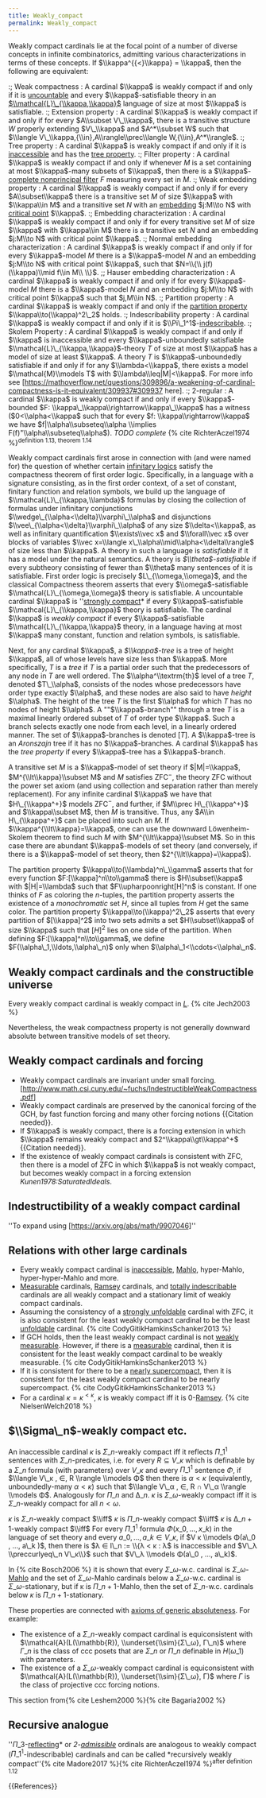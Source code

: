 ```yaml
---
title: Weakly_compact
permalink: Weakly_compact
---
```


Weakly compact cardinals lie at the focal point of a number
of diverse concepts in infinite combinatorics, admitting various characterizations in terms of these concepts.  If $\\kappa^{{<}\\kappa} = \\kappa$, then the following are equivalent:

:; Weak compactness : A cardinal $\\kappa$ is weakly compact if and only if it is [uncountable](Uncountable "Uncountable") and every $\\kappa$-satisfiable theory in an [$\\mathcal{L}\_{\\kappa,\\kappa}$](Infinitary_logic "Infinitary logic") language of size at most $\\kappa$ is satisfiable.
:; Extension property : A cardinal $\\kappa$ is weakly compact if and only if for every $A\\subset V\_\\kappa$, there is a transitive structure $W$ properly extending $V\_\\kappa$ and $A^*\\subset W$ such that $\\langle V\_\\kappa,{\\in},A\\rangle\\prec\\langle W,{\\in},A^*\\rangle$.
:; Tree property : A cardinal $\\kappa$ is weakly compact if and only if it is [inaccessible](Inaccessible "Inaccessible") and has the [tree property](Tree_property "Tree property").
:; Filter property : A cardinal $\\kappa$ is weakly compact if and only if whenever $M$ is a set containing at most $\\kappa$-many subsets of $\\kappa$, then there is a $\\kappa$-[complete nonprincipal filter](Filter "Filter") $F$ measuring every set in $M$.
:; Weak embedding property : A cardinal $\\kappa$ is weakly compact if and only if for every $A\\subset\\kappa$ there is a transitive set $M$ of size $\\kappa$ with $\\kappa\\in M$ and a transitive set $N$ with an [embedding](Elementary_embedding "Elementary embedding") $j:M\\to N$ with [critical point](Critical_point "Critical point") $\\kappa$.
:; Embedding characterization : A cardinal $\\kappa$ is weakly compact if and only if for every transitive set $M$ of size $\\kappa$ with $\\kappa\\in M$ there is a transitive set $N$ and an embedding $j:M\\to N$ with  critical point $\\kappa$.
:; Normal embedding characterization : A cardinal $\\kappa$ is weakly compact if and only if for every $\\kappa$-model $M$ there is a $\\kappa$-model $N$ and an embedding $j:M\\to N$ with critical point $\\kappa$, such that $N=\\{\\ j(f)(\\kappa)\\mid f\\in M\\ \\}$.
;; Hauser embedding characterization : A cardinal $\\kappa$ is weakly compact if and only if for every $\\kappa$-model $M$ there is a $\\kappa$-model $N$ and an embedding $j:M\\to N$ with critical point $\\kappa$ such that $j,M\\in N$.
:; Partition property : A cardinal $\\kappa$ is weakly compact if and only if the [partition property](Partition_property "Partition property") $\\kappa\\to(\\kappa)^2\_2$ holds.
:; Indescribability property : A cardinal $\\kappa$ is weakly compact if and only if it is $\\Pi\_1^1$-[indescribable](Indescribable "Indescribable").
:; Skolem Property : A cardinal $\\kappa$ is weakly compact if and only if $\\kappa$ is inaccessible and every $\\kappa$-unboundedly satisfiable $\\mathcal{L}\_{\\kappa,\\kappa}$-theory $T$ of size at most $\\kappa$ has a model of size at least $\\kappa$. A theory $T$ is $\\kappa$-unboundedly satisfiable if and only if for any $\\lambda<\\kappa$, there exists a model $\\mathcal{M}\\models T$ with $\\lambda\\leq|M|<\\kappa$. For more info see [https://mathoverflow.net/questions/309896/a-weakening-of-cardinal-compactness-is-it-equivalent/309937#309937 here].
:; 2-regular : A cardinal $\\kappa$ is weakly compact if and only if every $\\kappa$-bounded $F: \\kappa\_\\kappa\\rightarrow\\kappa\_\\kappa$ has a witness ($0<\\alpha<\\kappa$ such that for every $f: \\kappa\\rightarrow\\kappa$ we have $f|\\alpha\\subseteq\\alpha \\implies F(f)"\\alpha\\subseteq\\alpha$). *TODO complete* {% cite RichterAczel1974 %}<sup>definition 1.13<!--typo, written as 1.3-->, theorem 1.14</sup>

Weakly compact cardinals first arose
in connection with (and were named for) the question of
whether certain [infinitary logics](Infinitary_logic "Infinitary logic") satisfy the compactness
theorem of first order logic. Specifically, in a language
with a signature consisting, as in the first order context,
of a set of constant, finitary function and relation
symbols, we build up the language of $\\mathcal{L}\_{\\kappa,\\lambda}$
formulas by closing the collection of formulas under
infinitary conjunctions
$\\wedge\_{\\alpha<\\delta}\\varphi\_\\alpha$ and disjunctions
$\\vee\_{\\alpha<\\delta}\\varphi\_\\alpha$ of any size
$\\delta<\\kappa$, as well as infinitary quantification
$\\exists\\vec x$ and $\\forall\\vec x$ over blocks of
variables $\\vec x=\\langle x\_\\alpha\\mid\\alpha<\\delta\\rangle$ of size less
than $\\kappa$. A theory in such a language is *satisfiable* if it has a model under the natural semantics.
A theory is *$\\theta$-satisfiable* if every subtheory
consisting of fewer than $\\theta$ many sentences of it is
satisfiable. First order logic is precisely
$L\_{\\omega,\\omega}$, and the classical Compactness theorem
asserts that every $\\omega$-satisfiable $\\mathcal{L}\_{\\omega,\\omega}$
theory is satisfiable. A uncountable cardinal $\\kappa$ is
''[strongly compact](Strongly_compact "Strongly compact")* if every $\\kappa$-satisfiable
$\\mathcal{L}\_{\\kappa,\\kappa}$ theory is satisfiable. The cardinal
$\\kappa$ is *weakly compact* if every
$\\kappa$-satisfiable $\\mathcal{L}\_{\\kappa,\\kappa}$ theory, in a
language having at most $\\kappa$ many constant, function
and relation symbols, is satisfiable.

Next, for any cardinal $\\kappa$, a *$\\kappa$-tree* is a
tree of height $\\kappa$, all of whose levels have size less
than $\\kappa$. More specifically, $T$ is a *tree* if
$T$ is a partial order such that the predecessors of any
node in $T$ are well ordered. The $\\alpha^\\textrm{th}$ level of a
tree $T$, denoted $T\_\\alpha$, consists of the nodes whose
predecessors have order type exactly $\\alpha$, and these
nodes are also said to have *height* $\\alpha$. The height of the tree $T$ is the first $\\alpha$ for which $T$
has no nodes of height $\\alpha$. A ""$\\kappa$-branch""
through a tree $T$ is a maximal linearly ordered subset of
$T$ of order type $\\kappa$. Such a branch selects exactly
one node from each level, in a linearly ordered manner. The set of $\\kappa$-branches is denoted $[T]$. A $\\kappa$-tree
is an *Aronszajn* tree if it has no $\\kappa$-branches.
A cardinal $\\kappa$ has the *tree property* if every
$\\kappa$-tree has a $\\kappa$-branch.

A transitive set $M$ is a $\\kappa$-model of set theory if
$|M|=\\kappa$, $M^{\\lt\\kappa}\\subset M$ and $M$ satisfies ZFC$^-$,
the theory ZFC without the power set axiom (and using collection and separation rather than merely replacement).
For any
infinite cardinal $\\kappa$ we have
that $H\_{\\kappa^+}$ models ZFC$^-$, and further, if
$M\\prec H\_{\\kappa^+}$ and $\\kappa\\subset M$, then $M$ is
transitive. Thus, any $A\\in H\_{\\kappa^+}$ can be placed
into such an $M$. If $\\kappa^{\\lt\\kappa}=\\kappa$, one can use
the downward L&ouml;wenheim-Skolem theorem to find such $M$
with $M^{\\lt\\kappa}\\subset M$. So in this case there are abundant
$\\kappa$-models of set theory (and conversely, if there is
a $\\kappa$-model of set theory, then $2^{\\lt\\kappa}=\\kappa$).

The partition property $\\kappa\\to(\\lambda)^n\_\\gamma$
asserts that for every function $F:[\\kappa]^n\\to\\gamma$
there is $H\\subset\\kappa$ with $|H|=\\lambda$ such that
$F\\upharpoonright[H]^n$ is constant. If one thinks of $F$ as
coloring the $n$-tuples, the partition property asserts the
existence of a *monochromatic* set $H$, since all
tuples from $H$ get the same color. The partition property
$\\kappa\\to(\\kappa)^2\_2$ asserts that every partition of
$[\\kappa]^2$ into two sets admits a set $H\\subset\\kappa$ of
size $\\kappa$ such that $[H]^2$ lies on one side of the
partition. When defining $F:[\\kappa]^n\\to\\gamma$, we define
$F(\\alpha\_1,\\ldots,\\alpha\_n)$ only when
$\\alpha\_1<\\cdots<\\alpha\_n$.

## Weakly compact cardinals and the constructible universe

Every weakly compact cardinal is weakly compact in [$L$](Constructible_universe "Constructible universe"). {% cite Jech2003 %}

Nevertheless, the weak compactness property is not generally downward absolute between transitive models of set theory.


## Weakly compact cardinals and forcing

-    Weakly compact cardinals are invariant under small forcing. [http://www.math.csi.cuny.edu/~fuchs/IndestructibleWeakCompactness.pdf]
-    Weakly compact cardinals are preserved by the canonical forcing of the GCH, by fast function forcing and many other forcing notions {{Citation needed}}.
-    If $\\kappa$ is weakly compact, there is a forcing extension in which $\\kappa$ remains weakly compact and $2^\\kappa\\gt\\kappa^+$ {{Citation needed}}.
-    If the existence of weakly compact cardinals is consistent with ZFC, then there is a model of ZFC in which $\\kappa$ is not weakly compact, but becomes weakly compact in a forcing extension <CITE>Kunen1978:SaturatedIdeals</CITE>.

## Indestructibility of a weakly compact cardinal
''To expand using [https://arxiv.org/abs/math/9907046]''

## Relations with other large cardinals

-    Every weakly compact cardinal is [inaccessible](Inaccessible "Inaccessible"), [Mahlo](Mahlo "Mahlo"), hyper-Mahlo, hyper-hyper-Mahlo and more.
-    [Measurable](Measurable "Measurable") cardinals, [Ramsey](Ramsey "Ramsey") cardinals, and [totally indescribable](Indescribable "Indescribable") cardinals are all weakly compact and a stationary limit of weakly compact cardinals.
-    Assuming the consistency of a [strongly unfoldable](Strongly_unfoldable "Strongly unfoldable") cardinal with ZFC, it is also consistent for the least weakly compact cardinal to be the least [unfoldable](Unfoldable "Unfoldable") cardinal. {% cite CodyGitikHamkinsSchanker2013 %}
-   If GCH holds, then the least weakly compact cardinal is not [weakly measurable](Weakly_measurable "Weakly measurable"). However, if there is a [measurable](Measurable "Measurable") cardinal, then it is consistent for the least weakly compact cardinal to be weakly measurable. {% cite CodyGitikHamkinsSchanker2013 %}
-   If it is consistent for there to be a [nearly supercompact](Nearly_supercompact "Nearly supercompact"), then it is consistent for the least weakly compact cardinal to be nearly supercompact. {% cite CodyGitikHamkinsSchanker2013 %}
-    For a cardinal $κ=κ^{<κ}$, $κ$ is weakly compact iff it is 0-[Ramsey](Ramsey "Ramsey"). {% cite NielsenWelch2018 %}

## $\\Sigma\_n$-weakly compact etc.
An inaccessible cardinal $κ$ is $Σ\_n$-weakly compact iff it reflects $Π\_1^1$ sentences with $Σ\_n$-predicates, i.e. for every $R ⊆ V\_κ$ which is definable by a $Σ\_n$ formula (with parameters) over $V\_κ$ and every $Π\_1^1$ sentence $Φ$, if $\\langle V\_κ , ∈, R \\rangle \\models Φ$ then there is $α < κ$ (equivalently, unboundedly-many $α < κ$) such that $\\langle V\_α , ∈, R ∩ V\_α \\rangle \\models Φ$. Analogously for $Π\_n$ and $∆\_n$. $κ$ is $Σ\_ω$-weakly compact iff it is $Σ\_n$-weakly compact for all $n < ω$.

$κ$ is $Σ\_n$-weakly compact $\\iff$ $κ$ is $Π\_n$-weakly compact $\\iff$ $κ$ is $∆\_{n+1}$-weakly compact $\\iff$ For every $Π\_1^1$ formula $Φ(x\_0 , ..., x\_k)$ in the language of set theory and every
$a\_0 , ..., a\_k ∈ V\_κ$, if $V κ \\models Φ(a\_0 , ..., a\_k )$, then there is $λ ∈ I\_n := \\{λ < κ : λ$ is inaccessible and $V\_λ \\preccurlyeq\_n V\_κ\\}$ such that $V\_λ \\models Φ(a\_0 , ..., a\_k)$.

In {% cite Bosch2006 %} it is shown that every $Σ\_ω$-w.c. cardinal is $Σ\_ω$-[Mahlo](Mahlo "Mahlo") and the set of $Σ\_ω$-Mahlo cardinals below a $Σ\_ω$-w.c. cardinal is $Σ\_ω$-stationary, but if κ is $Π\_{n+1}$-Mahlo, then the set of $Σ\_n$-w.c. cardinals below $κ$ is $Π\_{n+1}$-stationary.

These properties are connected with [axioms of generic absoluteness](Axioms_of_generic_absoluteness "Axioms of generic absoluteness"). For example:
-    The existence of a $Σ\_n$-weakly compact cardinal is equiconsistent with $\\mathcal{A}(L(\\mathbb{R}), \\underset{\\sim}{Σ\_ω}, Γ\_n)$ where $Γ\_n$ is the class of ccc posets that are $Σ\_n$ or $Π\_n$ definable in $H(ω\_1)$ with parameters.
-    The existence of a $Σ\_ω$-weakly compact cardinal is equiconsistent with $\\mathcal{A}(L(\\mathbb{R}), \\underset{\\sim}{Σ\_ω}, Γ)$ where $Γ$ is the class of projective ccc forcing notions.

This section from{% cite Leshem2000 %}{% cite Bagaria2002 %}

## Recursive analogue
''$Π\_3$-[reflecting](Reflecting_ordinal "Reflecting ordinal")* or *2-[admissible](Admissible "Admissible")* ordinals are analogous to weakly compact ($Π\_1^1$-indescribable) cardinals and can be called *recursively weakly compact''{% cite Madore2017 %}{% cite RichterAczel1974 %}<sup>after definition 1.12</sup>

{{References}}